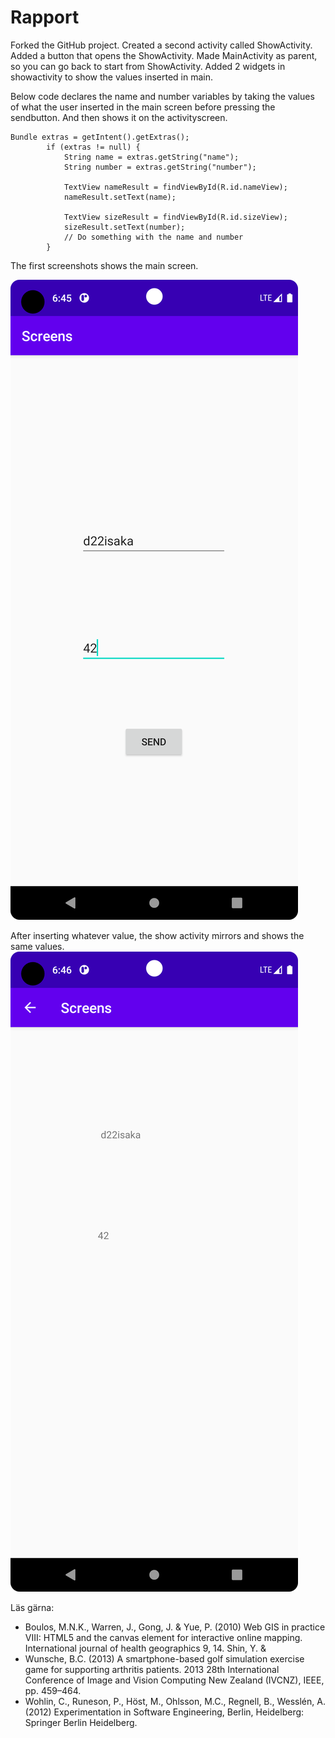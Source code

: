 
# Rapport

Forked the GitHub project.
Created a second activity called ShowActivity.
Added a button that opens the ShowActivity.
Made MainActivity as parent, so you can go back to start from ShowActivity.
Added 2 widgets in showactivity to show the values inserted in main.

Below code declares the name and number variables by taking the values of what the user inserted in the main screen
before pressing the sendbutton. And then shows it on the activityscreen.

```
Bundle extras = getIntent().getExtras();
        if (extras != null) {
            String name = extras.getString("name");
            String number = extras.getString("number");

            TextView nameResult = findViewById(R.id.nameView);
            nameResult.setText(name);

            TextView sizeResult = findViewById(R.id.sizeView);
            sizeResult.setText(number);
            // Do something with the name and number
        }
```

The first screenshots shows the main screen.

![](Screenshot1.png)

After inserting whatever value, the show activity mirrors and shows the same values.
![](Screenshot2.png)

Läs gärna:

- Boulos, M.N.K., Warren, J., Gong, J. & Yue, P. (2010) Web GIS in practice VIII: HTML5 and the canvas element for interactive online mapping. International journal of health geographics 9, 14. Shin, Y. &
- Wunsche, B.C. (2013) A smartphone-based golf simulation exercise game for supporting arthritis patients. 2013 28th International Conference of Image and Vision Computing New Zealand (IVCNZ), IEEE, pp. 459–464.
- Wohlin, C., Runeson, P., Höst, M., Ohlsson, M.C., Regnell, B., Wesslén, A. (2012) Experimentation in Software Engineering, Berlin, Heidelberg: Springer Berlin Heidelberg.
